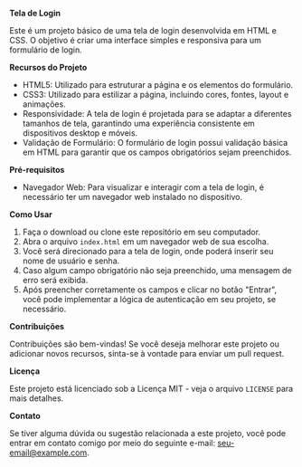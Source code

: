 **Tela de Login**
 
Este é um projeto básico de uma tela de login desenvolvida em HTML e CSS. O objetivo é criar uma interface simples e responsiva para um formulário de login.
 
**Recursos do Projeto**
 
- HTML5: Utilizado para estruturar a página e os elementos do formulário.
- CSS3: Utilizado para estilizar a página, incluindo cores, fontes, layout e animações.
- Responsividade: A tela de login é projetada para se adaptar a diferentes tamanhos de tela, garantindo uma experiência consistente em dispositivos desktop e móveis.
- Validação de Formulário: O formulário de login possui validação básica em HTML para garantir que os campos obrigatórios sejam preenchidos.
 
**Pré-requisitos**
 
- Navegador Web: Para visualizar e interagir com a tela de login, é necessário ter um navegador web instalado no dispositivo.
 
**Como Usar**
 
1. Faça o download ou clone este repositório em seu computador.
2. Abra o arquivo `index.html` em um navegador web de sua escolha.
3. Você será direcionado para a tela de login, onde poderá inserir seu nome de usuário e senha.
4. Caso algum campo obrigatório não seja preenchido, uma mensagem de erro será exibida.
5. Após preencher corretamente os campos e clicar no botão "Entrar", você pode implementar a lógica de autenticação em seu projeto, se necessário.
 
**Contribuições**
 
Contribuições são bem-vindas! Se você deseja melhorar este projeto ou adicionar novos recursos, sinta-se à vontade para enviar um pull request.
 
**Licença**
 
Este projeto está licenciado sob a Licença MIT - veja o arquivo `LICENSE` para mais detalhes.
 
**Contato**
 
Se tiver alguma dúvida ou sugestão relacionada a este projeto, você pode entrar em contato comigo por meio do seguinte e-mail: seu-email@example.com.
